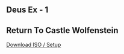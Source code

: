 ## Deus Ex - 1
## Return To Castle Wolfenstein

[Download ISO / Setup](https://drive.google.com/file/d/17Aq-PSjyNShr4P0QM6EtDtckaT-w4jc5/view?usp=share_link)
